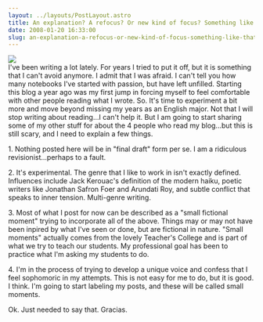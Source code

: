 ```yaml
---
layout: ../layouts/PostLayout.astro
title: An explanation? A refocus? Or new kind of focus? Something like that.
date: 2008-01-20 16:33:00
slug: an-explanation-a-refocus-or-new-kind-of-focus-something-like-that
---
```


[![](http://www.youngwriterssociety.com/ywsblog/wp-content/uploads/2007/09/writing450.jpg)](http://www.youngwriterssociety.com/ywsblog/wp-content/uploads/2007/09/writing450.jpg)  
I've been writing a lot lately. For years I tried to put it off, but it is something that I can't avoid anymore. I admit that I was afraid. I can't tell you how many notebooks I've started with passion, but have left unfilled. Starting this blog a year ago was my first jump in forcing myself to feel comfortable with other people reading what I wrote. So. It's time to experiment a bit more and move beyond missing my years as an English major. Not that I will stop writing about reading...I can't help it. But I am going to start sharing some of my other stuff for about the 4 people who read my blog...but this is still scary, and I need to explain a few things.  
  
1\. Nothing posted here will be in "final draft" form per se. I am a ridiculous revisionist...perhaps to a fault.  
  
2\. It's experimental. The genre that I like to work in isn't exactly defined. Influences include Jack Kerouac's definition of the modern haiku, poetic writers like Jonathan Safron Foer and Arundati Roy, and subtle conflict that speaks to inner tension. Multi-genre writing.  
  
3\. Most of what I post for now can be described as a "small fictional moment" trying to incorporate all of the above. Things may or may not have been inpired by what I've seen or done, but are fictional in nature. "Small moments" actually comes from the lovely Teacher's College and is part of what we try to teach our students. My professional goal has been to practice what I'm asking my students to do.  
  
4\. I'm in the process of trying to develop a unique voice and confess that I feel sophomoric in my attempts. This is not easy for me to do, but it is good. I think. I'm going to start labeling my posts, and these will be called small moments.  
  
Ok. Just needed to say that. Gracias.